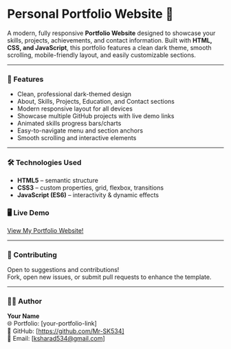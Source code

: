 # Personal Portfolio Website 🌌

A modern, fully responsive **Portfolio Website** designed to showcase your skills, projects, achievements, and contact information. Built with **HTML, CSS, and JavaScript**, this portfolio features a clean dark theme, smooth scrolling, mobile-friendly layout, and easily customizable sections.

---

### 🧩 Features

- Clean, professional dark-themed design
- About, Skills, Projects, Education, and Contact sections
- Modern responsive layout for all devices
- Showcase multiple GitHub projects with live demo links
- Animated skills progress bars/charts
- Easy-to-navigate menu and section anchors
- Smooth scrolling and interactive elements

---

### 🛠️ Technologies Used

- **HTML5** – semantic structure
- **CSS3** – custom properties, grid, flexbox, transitions
- **JavaScript (ES6)** – interactivity & dynamic effects


### 🖥️ Live Demo

[View My Portfolio Website!](your-live-portfolio-link)

---

### 🤝 Contributing

Open to suggestions and contributions!  
Fork, open new issues, or submit pull requests to enhance the template.

---

### 🧑‍💻 Author

**Your Name**  
🌐 Portfolio: [your-portfolio-link]  
💼 GitHub: [https://github.com/Mr-SK534]  
📧 Email: [ksharad534@gmail.com]
